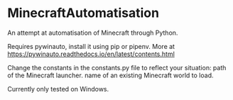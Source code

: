 # MinecraftAutomatisation
An attempt at automatisation of Minecraft through Python.

Requires pywinauto, install it using pip or pipenv.
More at https://pywinauto.readthedocs.io/en/latest/contents.html

Change the constants in the constants.py file to reflect your situation:
  path of the Minecraft launcher.
  name of an existing Minecraft world to load.
  
Currently only tested on Windows.
